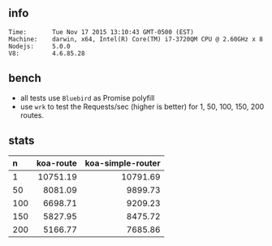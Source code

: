 ## info

    Time:       Tue Nov 17 2015 13:10:43 GMT-0500 (EST)
    Machine:    darwin, x64, Intel(R) Core(TM) i7-3720QM CPU @ 2.60GHz x 8
    Nodejs:     5.0.0
    V8:         4.6.85.28

## bench

* all tests use `Bluebird` as Promise polyfill
* use `wrk` to test the Requests/sec (higher is better) for 1, 50, 100, 150, 200 routes.

## stats

|   n | koa-route | koa-simple-router |
|:----|----------:|------------------:|
|   1 |  10751.19 |          10791.69 |
|  50 |   8081.09 |           9899.73 |
| 100 |   6698.71 |           9209.23 |
| 150 |   5827.95 |           8475.72 |
| 200 |   5166.77 |           7685.86 |
